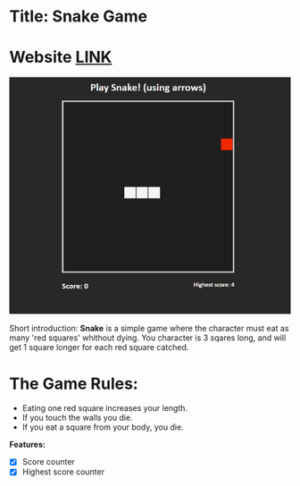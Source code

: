 # Title: Snake Game
# Website [LINK]()
![](img/game-preview.png)

Short introduction:
__Snake__ is a simple game where the character must eat as many 'red squares' whithout dying.
You character is 3 sqares long, and will get 1 square longer for each red square catched.

# The Game Rules:
* Eating one red square increases your length.
* If you touch the walls you die.
* If you eat a square from your body, you die.

__Features:__

- [x] Score counter
- [x] Highest score counter
